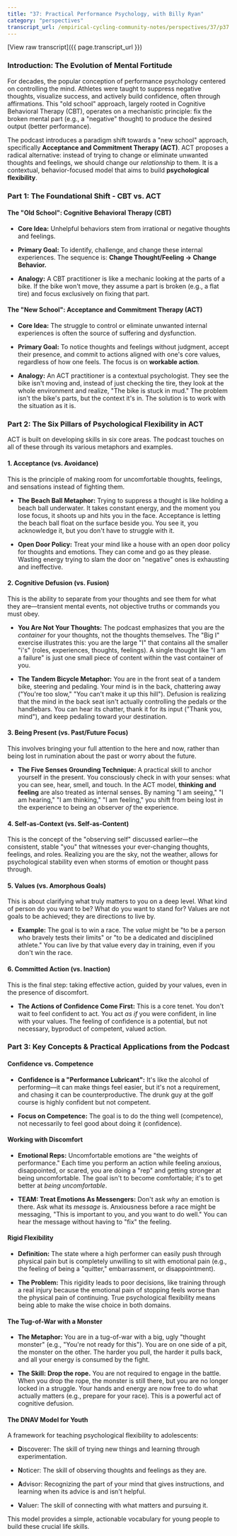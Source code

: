 ```yaml
---
title: "37: Practical Performance Psychology, with Billy Ryan"
category: "perspectives"
transcript_url: /empirical-cycling-community-notes/perspectives/37/p37 performance psych FIXED (transcribed on 07-Aug-2025 11-50-26).txt
---
```


[View raw transcript]({{ page.transcript_url }})

### Introduction: The Evolution of Mental Fortitude

For decades, the popular conception of performance psychology centered on controlling the mind. Athletes were taught to suppress negative thoughts, visualize success, and actively build confidence, often through affirmations. This "old school" approach, largely rooted in Cognitive Behavioral Therapy (CBT), operates on a mechanistic principle: fix the broken mental part (e.g., a "negative" thought) to produce the desired output (better performance).

The podcast introduces a paradigm shift towards a "new school" approach, specifically **Acceptance and Commitment Therapy (ACT)**. ACT proposes a radical alternative: instead of trying to change or eliminate unwanted thoughts and feelings, we should change our _relationship_ to them. It is a contextual, behavior-focused model that aims to build **psychological flexibility**.

### Part 1: The Foundational Shift - CBT vs. ACT

#### The "Old School": Cognitive Behavioral Therapy (CBT)

-   **Core Idea:** Unhelpful behaviors stem from irrational or negative thoughts and feelings.
    
-   **Primary Goal:** To identify, challenge, and change these internal experiences. The sequence is: **Change Thought/Feeling → Change Behavior.**
    
-   **Analogy:** A CBT practitioner is like a mechanic looking at the parts of a bike. If the bike won't move, they assume a part is broken (e.g., a flat tire) and focus exclusively on fixing that part.
    

#### The "New School": Acceptance and Commitment Therapy (ACT)

-   **Core Idea:** The struggle to control or eliminate unwanted internal experiences is often the source of suffering and dysfunction.
    
-   **Primary Goal:** To notice thoughts and feelings without judgment, accept their presence, and commit to actions aligned with one's core values, regardless of how one feels. The focus is on **workable action**.
    
-   **Analogy:** An ACT practitioner is a contextual psychologist. They see the bike isn't moving and, instead of just checking the tire, they look at the whole environment and realize, "The bike is stuck in mud." The problem isn't the bike's parts, but the context it's in. The solution is to work with the situation as it is.
    

### Part 2: The Six Pillars of Psychological Flexibility in ACT

ACT is built on developing skills in six core areas. The podcast touches on all of these through its various metaphors and examples.

#### 1. Acceptance (vs. Avoidance)

This is the principle of making room for uncomfortable thoughts, feelings, and sensations instead of fighting them.

-   **The Beach Ball Metaphor:** Trying to suppress a thought is like holding a beach ball underwater. It takes constant energy, and the moment you lose focus, it shoots up and hits you in the face. Acceptance is letting the beach ball float on the surface beside you. You see it, you acknowledge it, but you don't have to struggle with it.
    
-   **Open Door Policy:** Treat your mind like a house with an open door policy for thoughts and emotions. They can come and go as they please. Wasting energy trying to slam the door on "negative" ones is exhausting and ineffective.
    

#### 2. Cognitive Defusion (vs. Fusion)

This is the ability to separate from your thoughts and see them for what they are—transient mental events, not objective truths or commands you must obey.

-   **You Are Not Your Thoughts:** The podcast emphasizes that you are the _container_ for your thoughts, not the thoughts themselves. The "Big I" exercise illustrates this: you are the large "I" that contains all the smaller "i's" (roles, experiences, thoughts, feelings). A single thought like "I am a failure" is just one small piece of content within the vast container of you.
    
-   **The Tandem Bicycle Metaphor:** You are in the front seat of a tandem bike, steering and pedaling. Your mind is in the back, chattering away ("You're too slow," "You can't make it up this hill"). Defusion is realizing that the mind in the back seat isn't actually controlling the pedals or the handlebars. You can hear its chatter, thank it for its input ("Thank you, mind"), and keep pedaling toward your destination.
    

#### 3. Being Present (vs. Past/Future Focus)

This involves bringing your full attention to the here and now, rather than being lost in rumination about the past or worry about the future.

-   **The Five Senses Grounding Technique:** A practical skill to anchor yourself in the present. You consciously check in with your senses: what you can see, hear, smell, and touch. In the ACT model, **thinking and feeling** are also treated as internal senses. By naming "I am seeing," "I am hearing," "I am thinking," "I am feeling," you shift from being lost _in_ the experience to being an observer _of_ the experience.
    

#### 4. Self-as-Context (vs. Self-as-Content)

This is the concept of the "observing self" discussed earlier—the consistent, stable "you" that witnesses your ever-changing thoughts, feelings, and roles. Realizing you are the sky, not the weather, allows for psychological stability even when storms of emotion or thought pass through.

#### 5. Values (vs. Amorphous Goals)

This is about clarifying what truly matters to you on a deep level. What kind of person do you want to be? What do you want to stand for? Values are not goals to be achieved; they are directions to live by.

-   **Example:** The goal is to win a race. The _value_ might be "to be a person who bravely tests their limits" or "to be a dedicated and disciplined athlete." You can live by that value every day in training, even if you don't win the race.
    

#### 6. Committed Action (vs. Inaction)

This is the final step: taking effective action, guided by your values, even in the presence of discomfort.

-   **The Actions of Confidence Come First:** This is a core tenet. You don't wait to feel confident to act. You act _as if_ you were confident, in line with your values. The feeling of confidence is a potential, but not necessary, byproduct of competent, valued action.
    

### Part 3: Key Concepts & Practical Applications from the Podcast

#### Confidence vs. Competence

-   **Confidence is a "Performance Lubricant":** It's like the alcohol of performing—it can make things feel easier, but it's not a requirement, and chasing it can be counterproductive. The drunk guy at the golf course is highly confident but not competent.
    
-   **Focus on Competence:** The goal is to do the thing well (competence), not necessarily to feel good about doing it (confidence).
    

#### Working with Discomfort

-   **Emotional Reps:** Uncomfortable emotions are "the weights of performance." Each time you perform an action while feeling anxious, disappointed, or scared, you are doing a "rep" and getting stronger at being uncomfortable. The goal isn't to become comfortable; it's to get better at _being uncomfortable_.
    
-   **TEAM: Treat Emotions As Messengers:** Don't ask _why_ an emotion is there. Ask what its _message_ is. Anxiousness before a race might be messaging, "This is important to you, and you want to do well." You can hear the message without having to "fix" the feeling.
    

#### Rigid Flexibility

-   **Definition:** The state where a high performer can easily push through physical pain but is completely unwilling to sit with emotional pain (e.g., the feeling of being a "quitter," embarrassment, or disappointment).
    
-   **The Problem:** This rigidity leads to poor decisions, like training through a real injury because the emotional pain of stopping feels worse than the physical pain of continuing. True psychological flexibility means being able to make the wise choice in both domains.
    

#### The Tug-of-War with a Monster

-   **The Metaphor:** You are in a tug-of-war with a big, ugly "thought monster" (e.g., "You're not ready for this"). You are on one side of a pit, the monster on the other. The harder you pull, the harder it pulls back, and all your energy is consumed by the fight.
    
-   **The Skill:**  **Drop the rope.** You are not required to engage in the battle. When you drop the rope, the monster is still there, but you are no longer locked in a struggle. Your hands and energy are now free to do what actually matters (e.g., prepare for your race). This is a powerful act of cognitive defusion.
    

#### The DNAV Model for Youth

A framework for teaching psychological flexibility to adolescents:

-   **D**iscoverer: The skill of trying new things and learning through experimentation.
    
-   **N**oticer: The skill of observing thoughts and feelings as they are.
    
-   **A**dvisor: Recognizing the part of your mind that gives instructions, and learning when its advice is and isn't helpful.
    
-   **V**aluer: The skill of connecting with what matters and pursuing it.
    

This model provides a simple, actionable vocabulary for young people to build these crucial life skills.